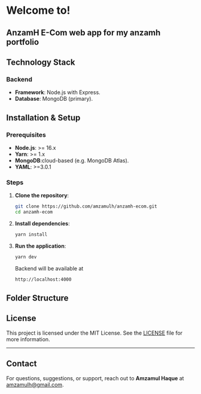 # Welcome to!

## AnzamH E-Com web app for my anzamh portfolio

## Technology Stack

### Backend

- **Framework**: Node.js with Express.
- **Database**: MongoDB (primary).

## Installation & Setup

### Prerequisites

- **Node.js**: >= 16.x
- **Yarn**: >= 1.x
- **MongoDB**:cloud-based (e.g. MongoDB Atlas).
- **YAML**: >=3.0.1

### Steps

1. **Clone the repository**:

   ```bash
   git clone https://github.com/amzamulh/anzamh-ecom.git
   cd anzamh-ecom
   ```

2. **Install dependencies**:

   ```bash
   yarn install
   ```

3. **Run the application**:

   ```bash
   yarn dev
   ```

   Backend will be available at

   ```bash
   http://localhost:4000
   ```

## Folder Structure

## License

This project is licensed under the MIT License. See the [LICENSE](readme.txt) file for more information.

---

## Contact

For questions, suggestions, or support, reach out to **Amzamul Haque** at [amzamulh@gmail.com](mailto:amzamulh@gmail.com).
